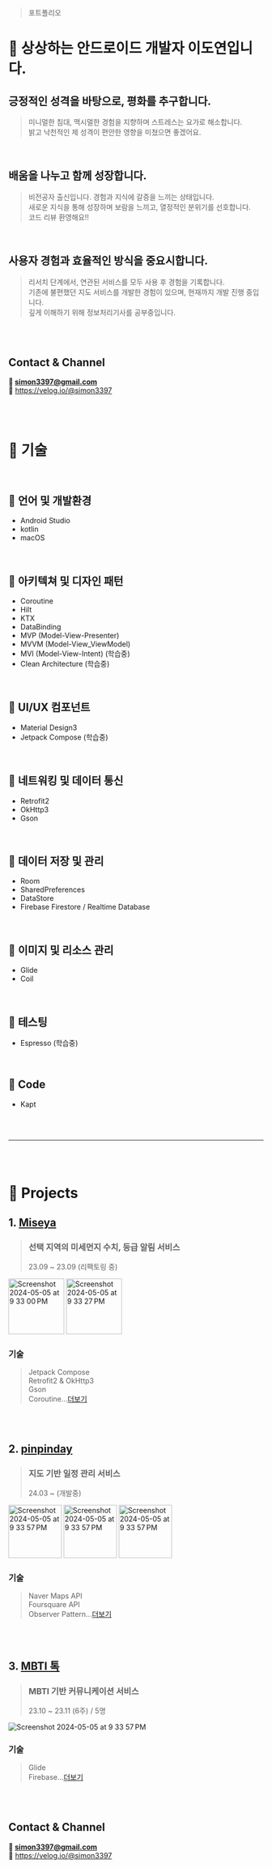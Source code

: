 > 포트폴리오<br>

📜 상상하는 안드로이드 개발자 이도연입니다.
=========================

## 긍정적인 성격을 바탕으로, 평화를 추구합니다.
> 미니멀한 침대, 맥시멀한 경험을 지향하며 스트레스는 요가로 해소합니다.<br> 밝고 낙천적인 제 성격이 편안한 영향을 미쳤으면 좋겠어요.

<br/>

## 배움을 나누고 함께 성장합니다.
> 비전공자 출신입니다. 경험과 지식에 갈증을 느끼는 상태입니다. <br/>새로운 지식을 통해 성장하며 보람을 느끼고, 열정적인 분위기를 선호합니다.<br/> 코드 리뷰 환영해요!!

<br/>

## 사용자 경험과 효율적인 방식을 중요시합니다.
> 리서치 단계에서, 연관된 서비스를 모두 사용 후 경험을 기록합니다.<br/>기존에 불편했던 지도 서비스를 개발한 경험이 있으며, 현재까지 개발 진행 중입니다.<br/>깊게 이해하기 위해 정보처리기사를 공부중입니다. 

<br/><br/>

## Contact & Channel

**📧 simon3397@gmail.com**<br/>
**📖** https://velog.io/@simon3397<br/>

<br/><br/>


# 📝 기술

<br/>

## 🤖 언어 및 개발환경
  - Android Studio
  - kotlin
  - macOS

<br/>

## 🤖 아키텍쳐 및 디자인 패턴

  - Coroutine
  - Hilt
  - KTX
  - DataBinding
  - MVP (Model-View-Presenter)
  - MVVM (Model-View_ViewModel)
  - MVI (Model-View-Intent) (학습중)
  - Clean Architecture (학습중)

<br/>

## 🤖 UI/UX 컴포넌트
  - Material Design3
  - Jetpack Compose (학습중)

<br/>

## 🤖 네트워킹 및 데이터 통신
  - Retrofit2
  - OkHttp3
  - Gson

<br/>

## 🤖 데이터 저장 및 관리
  - Room
  - SharedPreferences
  - DataStore
  - Firebase Firestore / Realtime Database

<br/>

## 🤖 이미지 및 리소스 관리
  - Glide
  - Coil

<br/>

## 🤖 테스팅
  - Espresso (학습중)

<br/>

## 🤖 Code
  - Kapt

<br/><br/>

------------
    
<br/><br/>

# 📝 Projects

## 1. [Miseya](https://github.com/byu-rin/Miseya)
> ### 선택 지역의 미세먼지 수치, 등급 알림 서비스
> 23.09 ~ 23.09 (리팩토링 중)<br/>

<img width="110" alt="Screenshot 2024-05-05 at 9 33 00 PM" src="https://github.com/byu-rin/byu-rin/assets/130144220/d4f6555f-3295-4263-afdb-fe0e9b8d8e4d">
<img width="110" alt="Screenshot 2024-05-05 at 9 33 27 PM" src="https://github.com/byu-rin/byu-rin/assets/130144220/bac63b62-81d3-4c71-b9ba-95b1116a146a">

### 기술
> Jetpack Compose<br/>
> Retrofit2 & OkHttp3<br/>
> Gson<br/>
> Coroutine...[더보기](https://github.com/byu-rin/Miseya)

<br/><br/>

## 2. [pinpinday](https://github.com/byu-rin/pinpin_day) 
> ### 지도 기반 일정 관리 서비스
> 24.03 ~ (개발중)

<img width="105" alt="Screenshot 2024-05-05 at 9 33 57 PM" src="https://github.com/byu-rin/pinpin_day/assets/130144220/976d53bb-e7c8-4820-8abc-50502e7faf83">
<img width="105" alt="Screenshot 2024-05-05 at 9 33 57 PM" src="https://github.com/byu-rin/pinpin_day/assets/130144220/8997979e-1cd9-4420-8921-a17bf07e2aea">
<img width="105" alt="Screenshot 2024-05-05 at 9 33 57 PM" src="https://github.com/byu-rin/pinpin_day/assets/130144220/42307aa9-62dc-48d3-9246-cf8a5d138de1">

### 기술
> Naver Maps API<br/>
> Foursquare API<br/>
> Observer Pattern...[더보기](https://github.com/byu-rin/pinpin_day)

<br/><br/>

## 3. [MBTI 톡](https://github.com/byu-rin/MBTI_Talk)
> ### MBTI 기반 커뮤니케이션 서비스
> 23.10 ~ 23.11 (6주) / 5명

<img alt="Screenshot 2024-05-05 at 9 33 57 PM" src="https://github.com/6pleasant-MBTITalk/MBTI_Talk/assets/139088072/ccbd3536-33ec-4538-98dd-f000a962f044">

### 기술
> Glide<br/>
> Firebase...[더보기](https://github.com/byu-rin/MBTI_Talk)

<br/><br/>

## Contact & Channel

**📧 simon3397@gmail.com**<br/>
**📖** https://velog.io/@simon3397<br/>

<br/><br/>


